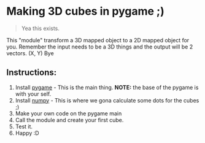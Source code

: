 # Making 3D cubes in pygame ;)

> Yea this exists.

This "module" transform a 3D mapped object to a 2D mapped object for you. Remember the input needs to be a 3D things and the output will be 2 vectors. (X, Y)
Bye

## Instructions:

1. Install [pygame](https://www.pygame.org/wiki/GettingStarted) - This is the main thing. **NOTE:** the base of the pygame is with your self.
2. Install [numpy](https://numpy.org) - This is where we gona calculate some dots for the cubes ;)
3. Make your own code on the pygame main
4. Call the module and create your first cube.
5. Test it.
6. Happy :D
